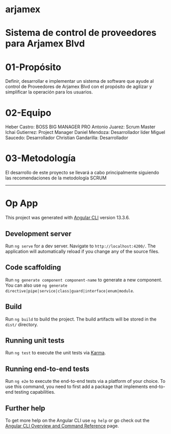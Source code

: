 # arjamex

# Sistema de control de proveedores para Arjamex Blvd

# 01-Propósito

Definir, desarrollar e implementar un sistema de software que ayude al control de Proveedores de Arjamex Blvd con el propósito de agilizar y simplificar la operación para los usuarios.

# 02-Equipo

Heber Castro: BOSS BIG MANAGER PRO
Antonio Juarez: Scrum Master
Ichai Gutierrez: Project Manager
Daniel Mendoza: Desarrollador lider
Miguel Saucedo: Desarrollador
Christian Gandarilla: Desarrollador

# 03-Metodología

El desarrollo de este proyecto se llevará a cabo principalmente siguiendo las recomendaciones de la metodología SCRUM

*** *** ***
# Op App

This project was generated with [Angular CLI](https://github.com/angular/angular-cli) version 13.3.6.

## Development server

Run `ng serve` for a dev server. Navigate to `http://localhost:4200/`. The application will automatically reload if you change any of the source files.

## Code scaffolding

Run `ng generate component component-name` to generate a new component. You can also use `ng generate directive|pipe|service|class|guard|interface|enum|module`.

## Build

Run `ng build` to build the project. The build artifacts will be stored in the `dist/` directory.

## Running unit tests

Run `ng test` to execute the unit tests via [Karma](https://karma-runner.github.io).

## Running end-to-end tests

Run `ng e2e` to execute the end-to-end tests via a platform of your choice. To use this command, you need to first add a package that implements end-to-end testing capabilities.

## Further help

To get more help on the Angular CLI use `ng help` or go check out the [Angular CLI Overview and Command Reference](https://angular.io/cli) page.
